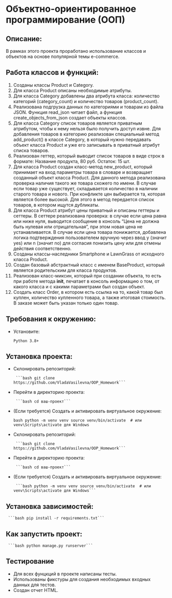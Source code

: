 # Объектно-ориентированное программирование (ООП)

## Описание:

В рамках этого проекта проработано использование классов и объектов на основе популярной темы e-commerce.

## Работа классов и функций:

1. Созданы классы Product и Category.
2. Для класса Product описаны необходимые атрибуты.
3. Для класса Category добавлены два атрибута класса: количество категорий (category_count) и количество товаров (product_count).
4. Реализована подгрузка данных по категориями и товарам из файла JSON. Функция read_json читает файл, а функция create_objects_from_json создает объекты классов.
5. Для класса Category список товаров является приватным атрибутом, чтобы к нему нельзя было получить доступ извне. Для добавления товаров в категорию реализован специальный метод add_product() в классе Category, в который нужно передавать объект класса Product и уже его записывать в приватный атрибут списка товаров.
6. Реализован геттер, который выводит список товаров в виде строк в формате: Название продукта, 80 руб. Остаток: 15 шт.
7. Для класса Product создан класс-метод new_product, который принимает на вход параметры товара в словаре и возвращает созданный объект класса Product. Для данного метода реализована проверка наличия такого же товара схожего по имени. В случае если товар уже существует, складывается количество в наличии старого товара и нового. При конфликте цен выбирается та, которая является более высокой. Для этого в метод передается список товаров, в котором ищутся дубликаты.
8. Для класса Product атрибут цены приватный и описаны геттеры и сеттеры. В сеттере реализована проверка: в случае если цена равна или ниже нуля, выводится сообщение в консоль “Цена не должна быть нулевая или отрицательная”, при этом новая цена не устанавливается. В случае если цена товара понижается, добавлена логика подтверждения пользователем вручную через ввод y (значит yes) или n (значит no) для согласия понизить цену или для отмены действия соответственно.
9. Созданы классы-наследники Smartphone и LawnGrass от исходного класса Product.
10. Создан базовый абстрактный класс с именем BaseProduct, который является родительским для класса продуктов.
11. Реализован класс-миксин, который при создании объекта, то есть при работе метода __init__, печатает в консоль информацию о том, от какого класса и с какими параметрами был создан объект.
12. Создать класс Order, в котором есть ссылка на то, какой товар был куплен, количество купленного товара, а также итоговая стоимость. В заказе может быть указан только один товар.

## Требования к окружению:

   - Установите:

     ```Python 3.8+```

## Установка проекта:

- Склонировать репозиторий:

       ```bash git clone https://github.com/VladaVasilevna/OOP_Homework```

- Перейти в директорию проекта:

       ```bash cd ваш-проект```

- (Если требуется) Создать и активировать виртуальное окружение:

  ```bash python -m venv venv source venv/bin/activate  # или venv\Scripts\activate для Windows```

- Склонировать репозиторий:

       ```bash git clone https://github.com/VladaVasilevna/OOP_Homework```

- Перейти в директорию проекта:

       ```bash cd ваш-проект```

- (Если требуется) Создать и активировать виртуальное окружение:

       ```bash python -m venv venv source venv/bin/activate  # или venv\Scripts\activate для Windows```

## Установка зависимостей:

     ```bash pip install -r requirements.txt```



## Как запустить проект:

     ```bash python manage.py runserver```

## Тестирование
- Для всех фунцкций в проекте написаны тесты.
- Использованы фикстуры для создания необходимых входных данных для тестов.
- Создан отчет HTML.